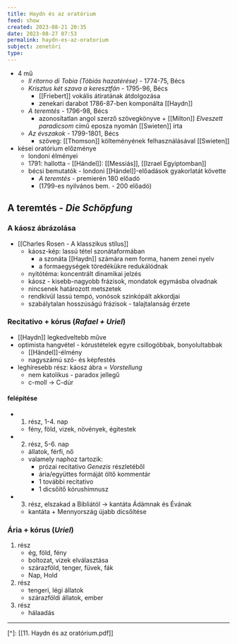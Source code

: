 ```yaml
---
title: Haydn és az oratórium
feed: show
created: 2023-08-21 20:35
date: 2023-08-27 07:53
permalink: haydn-es-az-oratorium
subject: zenetöri
type: 
---
```


- 4 mű
	- *Il ritorno di Tobia (Tóbiás hazatérése)* - 1774-75, Bécs
	- *Krisztus két szava a keresztfán* - 1795-96, Bécs
		- [[Friebert]] vokális átiratának átdolgozása
		- zenekari darabot 1786-87-ben komponálta [[Haydn]]
	- *A teremtés* - 1796-98, Bécs
		- azonosítatlan angol szerző szövegkönyve + [[Milton]] *Elveszett paradicsom* című eposza nyomán [[Swieten]] írta
	- *Az évszakok* - 1799-1801, Bécs
		- szöveg: [[Thomson]] költeményének felhasználásával [[Swieten]]
- kései oratórium előzménye
	- londoni élményei
	- 1791: hallotta - [[Händel]]: [[Messiás]], [[Izrael Egyiptomban]]
	- bécsi bemutatók - londoni [[Händel]]-előadások gyakorlatát követte
		- *A teremtés* - premierén 180 előadó
		- (1799-es nyilvános bem. - 200 előadó)

## A teremtés - *Die Schöpfung*

### A káosz ábrázolása

- [[Charles Rosen - A klasszikus stílus]]
	- káosz-kép: lassú tétel szonátaformában
		- a szonáta [[Haydn]] számára nem forma, hanem zenei nyelv
		- a formaegységek töredékükre redukálódnak
	- nyitótéma: koncentrált dinamikai jelzés
	- káosz - kisebb-nagyobb frázisok, mondatok egymásba olvadnak
	- nincsenek határozott metszetek
	- rendkívül lassú tempó, vonósok szinkópált akkordjai
	- szabálytalan hosszúságú frázisok - talajtalanság érzete

### Recitativo + kórus (*Rafael + Uriel*)

- [[Haydn]] legkedveltebb műve
- optimista hangvétel - kórustételek egyre csillogóbbak, bonyolultabbak
	- [[Händel]]-élmény
	- nagyszámú szó- és képfestés
- leghíresebb rész: káosz ábra = *Vorstellung*
	- nem katolikus - paradox jellegű
	- c-moll -> C-dúr
#### felépítése

- 1. rész, 1-4. nap
	- fény, föld, vizek, növények, égitestek
- 2. rész, 5-6. nap
	- állatok, férfi, nő
	- valamely naphoz tartozik:
		- prózai recitativo *Genezis* részletéből
		- ária/együttes formáját öltő kommentár
		- 1 további recitativo
		- 1 dicsőítő kórushimnusz
- 3. rész, elszakad a Bibliától -> kantáta Ádámnak és Évának
	- kantáta + Mennyország újabb dicsőítése

### Ária + kórus (*Uriel*)

1. rész
	- ég, föld, fény
	- boltozat, vizek elválasztása
	- szárazföld, tenger, füvek, fák
	- Nap, Hold
2. rész
	- tengeri, légi állatok
	- szárazföldi állatok, ember
3. rész
	- hálaadás

---
[^]: [[11. Haydn és az oratórium.pdf]]